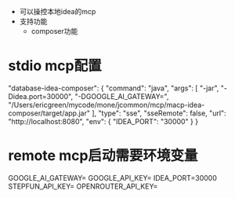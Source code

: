 + 可以操控本地idea的mcp
+ 支持功能
  + composer功能

# stdio mcp配置
"database-idea-composer": {
"command": "java",
"args": [
"-jar",
"-Didea.port=30000",
"-DGOOGLE_AI_GATEWAY=",
"/Users/ericgreen/mycode/mone/jcommon/mcp/macp-idea-composer/target/app.jar"
],
"type": "sse",
"sseRemote": false,
"url": "http://localhost:8080",
"env": {
"IDEA_PORT": "30000"
}
}

# remote mcp启动需要环境变量
GOOGLE_AI_GATEWAY=
GOOGLE_API_KEY=
IDEA_PORT=30000
STEPFUN_API_KEY=
OPENROUTER_API_KEY=